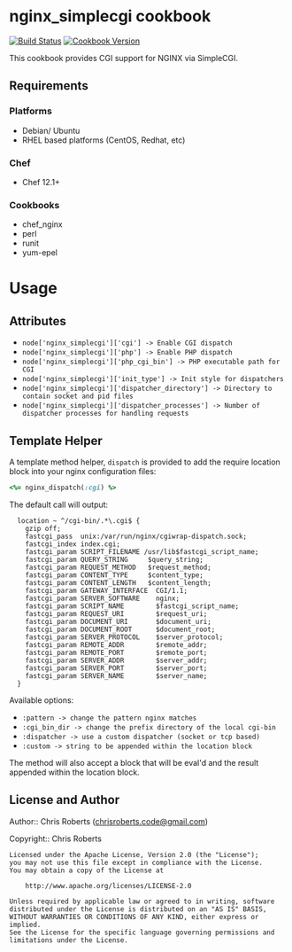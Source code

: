 # nginx_simplecgi cookbook

[![Build Status](https://travis-ci.org/tas50/nginx_simplecgi.svg?branch=master)](https://travis-ci.org/tas50/nginx_simplecgi)
[![Cookbook Version](https://img.shields.io/cookbook/v/nginx_simplecgi.svg)](https://supermarket.chef.io/cookbooks/nginx_simplecgi)

This cookbook provides CGI support for NGINX via SimpleCGI.

## Requirements

### Platforms

- Debian/ Ubuntu
- RHEL based platforms (CentOS, Redhat, etc)

### Chef

- Chef 12.1+

### Cookbooks

- chef_nginx
- perl
- runit
- yum-epel

# Usage

## Attributes

- `node['nginx_simplecgi']['cgi'] -> Enable CGI dispatch`
- `node['nginx_simplecgi']['php'] -> Enable PHP dispatch`
- `node['nginx_simplecgi']['php_cgi_bin'] -> PHP executable path for CGI`
- `node['nginx_simplecgi']['init_type'] -> Init style for dispatchers`
- `node['nginx_simplecgi']['dispatcher_directory'] -> Directory to contain socket and pid files`
- `node['nginx_simplecgi']['dispatcher_processes'] -> Number of dispatcher processes for handling requests`

## Template Helper

A template method helper, `dispatch` is provided to add the require location block into your nginx configuration files:

```ruby
<%= nginx_dispatch(:cgi) %>
```

The default call will output:

```
  location ~ ^/cgi-bin/.*\.cgi$ {
    gzip off;
    fastcgi_pass  unix:/var/run/nginx/cgiwrap-dispatch.sock;
    fastcgi_index index.cgi;
    fastcgi_param SCRIPT_FILENAME /usr/lib$fastcgi_script_name;
    fastcgi_param QUERY_STRING     $query_string;
    fastcgi_param REQUEST_METHOD   $request_method;
    fastcgi_param CONTENT_TYPE     $content_type;
    fastcgi_param CONTENT_LENGTH   $content_length;
    fastcgi_param GATEWAY_INTERFACE  CGI/1.1;
    fastcgi_param SERVER_SOFTWARE    nginx;
    fastcgi_param SCRIPT_NAME        $fastcgi_script_name;
    fastcgi_param REQUEST_URI        $request_uri;
    fastcgi_param DOCUMENT_URI       $document_uri;
    fastcgi_param DOCUMENT_ROOT      $document_root;
    fastcgi_param SERVER_PROTOCOL    $server_protocol;
    fastcgi_param REMOTE_ADDR        $remote_addr;
    fastcgi_param REMOTE_PORT        $remote_port;
    fastcgi_param SERVER_ADDR        $server_addr;
    fastcgi_param SERVER_PORT        $server_port;
    fastcgi_param SERVER_NAME        $server_name;
  }
```

Available options:

- `:pattern -> change the pattern nginx matches`
- `:cgi_bin_dir -> change the prefix directory of the local cgi-bin`
- `:dispatcher -> use a custom dispatcher (socket or tcp based)`
- `:custom -> string to be appended within the location block`

The method will also accept a block that will be eval'd and the result appended within the location block.

## License and Author

Author:: Chris Roberts ([chrisroberts.code@gmail.com](mailto:chrisroberts.code@gmail.com))

Copyright:: Chris Roberts

```
Licensed under the Apache License, Version 2.0 (the "License");
you may not use this file except in compliance with the License.
You may obtain a copy of the License at

    http://www.apache.org/licenses/LICENSE-2.0

Unless required by applicable law or agreed to in writing, software
distributed under the License is distributed on an "AS IS" BASIS,
WITHOUT WARRANTIES OR CONDITIONS OF ANY KIND, either express or implied.
See the License for the specific language governing permissions and
limitations under the License.
```

